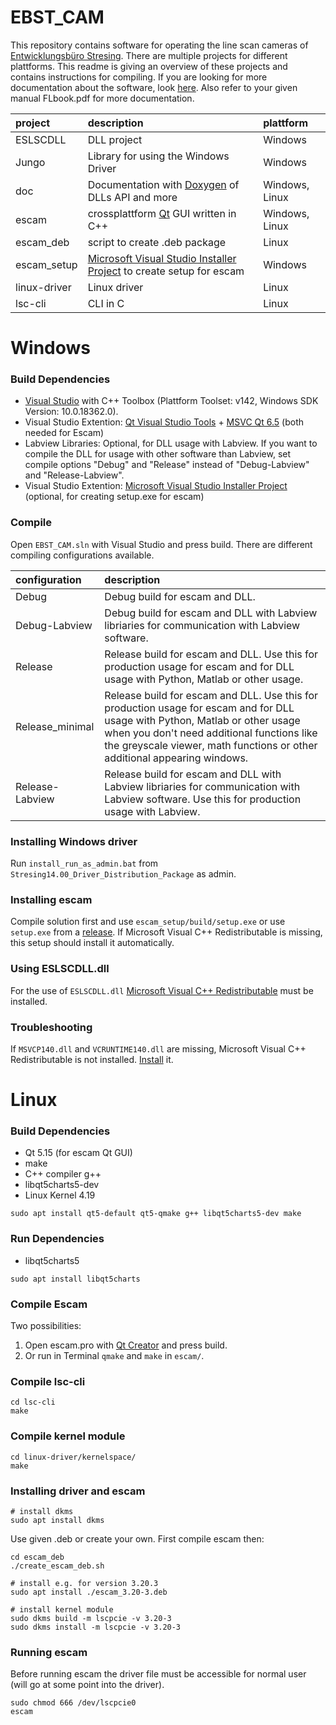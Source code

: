﻿# EBST_CAM
This repository contains software for operating the line scan cameras of [Entwicklungsbüro Stresing](http://stresing.de). There are multiple projects for different plattforms. This readme is giving an overview of these projects and contains instructions for compiling. If you are looking for more documentation about the software, look [here](https://entwicklungsburo-stresing.github.io/). Also refer to your given manual FLbook.pdf for more documentation.

project         | description                           | plattform
:---            | :---                                  | :---
ESLSCDLL        | DLL project                           | Windows
Jungo           | Library for using the Windows Driver  | Windows
doc             | Documentation with [Doxygen](https://www.doxygen.nl/) of DLLs API and more  | Windows, Linux
escam           | crossplattform [Qt](https://www.qt.io/) GUI written in C++  | Windows, Linux
escam_deb       | script to create .deb package         | Linux
escam_setup     | [Microsoft Visual Studio Installer Project](https://marketplace.visualstudio.com/items?itemName=VisualStudioClient.MicrosoftVisualStudio2017InstallerProjects) to create setup for escam | Windows
linux-driver    | Linux driver                          | Linux
lsc-cli         | CLI in C                              | Linux

# Windows

### Build Dependencies
* [Visual Studio](https://visualstudio.microsoft.com/) with C++ Toolbox (Plattform Toolset: v142, Windows SDK Version: 10.0.18362.0).
* Visual Studio Extention: [Qt Visual Studio Tools](https://marketplace.visualstudio.com/items?itemName=TheQtCompany.QtVisualStudioTools2019) + [MSVC Qt 6.5](https://www.qt.io/download) (both needed for Escam)
* Labview Libraries: Optional, for DLL usage with Labview. If you want to compile the DLL for usage with other software than Labview, set compile options "Debug" and "Release" instead of "Debug-Labview" and "Release-Labview".
* Visual Studio Extention: [Microsoft Visual Studio Installer Project](https://marketplace.visualstudio.com/items?itemName=VisualStudioClient.MicrosoftVisualStudio2017InstallerProjects) (optional, for creating setup.exe for escam)

### Compile
Open `EBST_CAM.sln` with Visual Studio and press build. There are different compiling configurations available.

configuration	| description
:---			| :---
Debug			| Debug build for escam and DLL.
Debug-Labview	| Debug build for escam and DLL with Labview libriaries for communication with Labview software.
Release			| Release build for escam and DLL. Use this for production usage for escam and for DLL usage with Python, Matlab or other usage.
Release_minimal	| Release build for escam and DLL. Use this for production usage for escam and for DLL usage with Python, Matlab or other usage when you don't need additional functions like the greyscale viewer, math functions or other additional appearing windows.
Release-Labview	| Release build for escam and DLL with Labview libriaries for communication with Labview software. Use this for production usage with Labview.

### Installing Windows driver
Run `install_run_as_admin.bat` from `Stresing14.00_Driver_Distribution_Package` as admin. 

### Installing escam
Compile solution first and use `escam_setup/build/setup.exe` or use `setup.exe` from a [release](https://github.com/Entwicklungsburo-Stresing/EBST_CAM/releases). If Microsoft Visual C++ Redistributable is missing, this setup should install it automatically.

### Using ESLSCDLL.dll
For the use of `ESLSCDLL.dll` [Microsoft Visual C++ Redistributable](https://aka.ms/vs/16/release/vc_redist.x64.exe) must be installed.

### Troubleshooting
If `MSVCP140.dll` and `VCRUNTIME140.dll` are missing, Microsoft Visual C++ Redistributable is not installed. [Install](https://aka.ms/vs/16/release/vc_redist.x64.exe) it.

# Linux

### Build Dependencies
* Qt 5.15 (for escam Qt GUI)
* make
* C++ compiler g++
* libqt5charts5-dev
* Linux Kernel 4.19
```
sudo apt install qt5-default qt5-qmake g++ libqt5charts5-dev make
```

### Run Dependencies
* libqt5charts5
```
sudo apt install libqt5charts
```

### Compile Escam
Two possibilities:
1. Open escam.pro with [Qt Creator](https://www.qt.io/product/development-tools) and press build.
2. Or run in Terminal `qmake` and `make` in `escam/`.

### Compile lsc-cli
```
cd lsc-cli
make
```

### Compile kernel module
```
cd linux-driver/kernelspace/
make
```

### Installing driver and escam

```
# install dkms
sudo apt install dkms
```
Use given .deb or create your own. First compile escam then:
```
cd escam_deb
./create_escam_deb.sh

# install e.g. for version 3.20.3
sudo apt install ./escam_3.20-3.deb

# install kernel module
sudo dkms build -m lscpcie -v 3.20-3
sudo dkms install -m lscpcie -v 3.20-3
```

### Running escam

Before running escam the driver file must be accessible for normal user (will go at some point into the driver).
```
sudo chmod 666 /dev/lscpcie0
escam
```
